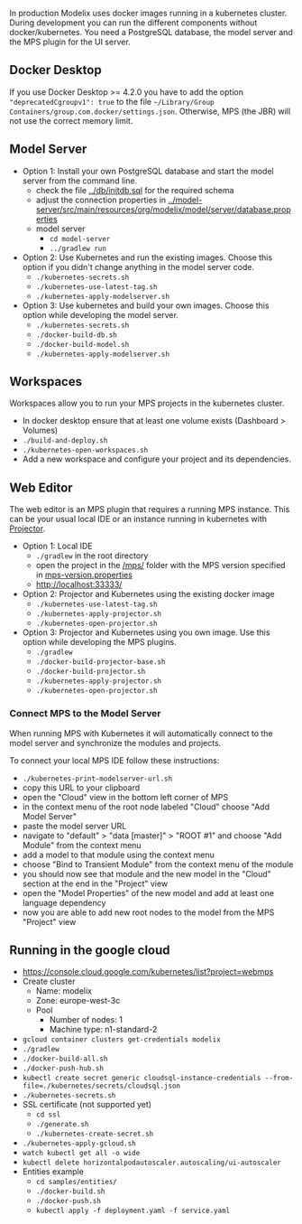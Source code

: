 In production Modelix uses docker images running in a kubernetes cluster.
During development you can run the different components without docker/kubernetes.
You need a PostgreSQL database, the model server and the MPS plugin for the UI server.

## Docker Desktop
If you use Docker Desktop >= 4.2.0 you have to add the option `"deprecatedCgroupv1": true`
to the file `~/Library/Group Containers/group.com.docker/settings.json`.
Otherwise, MPS (the JBR) will not use the correct memory limit.

## Model Server

- Option 1: Install your own PostgreSQL database and start the model server from the command line.
  - check the file [../db/initdb.sql](../db/initdb.sql) for the required schema
  - adjust the connection properties in [../model-server/src/main/resources/org/modelix/model/server/database.properties](../model-server/src/main/resources/org/modelix/model/server/database.properties)
  - model server
    - `cd model-server`
    - `../gradlew run`
- Option 2: Use Kubernetes and run the existing images.
  Choose this option if you didn't change anything in the model server code.
  - `./kubernetes-secrets.sh`
  - `./kubernetes-use-latest-tag.sh`
  - `./kubernetes-apply-modelserver.sh`
- Option 3: Use kubernetes and build your own images. Choose this option while developing the model server.
  - `./kubernetes-secrets.sh`
  - `./docker-build-db.sh`
  - `./docker-build-model.sh`
  - `./kubernetes-apply-modelserver.sh`

## Workspaces

Workspaces allow you to run your MPS projects in the kubernetes cluster.

- In docker desktop ensure that at least one volume exists (Dashboard > Volumes)
- `./build-and-deploy.sh`
- `./kubernetes-open-workspaces.sh`
- Add a new workspace and configure your project and its dependencies.

## Web Editor

The web editor is an MPS plugin that requires a running MPS instance.
This can be your usual local IDE or an instance running in kubernetes with [Projector](https://lp.jetbrains.com/projector/).

- Option 1: Local IDE
  - `./gradlew` in the root directory
  - open the project in the [/mps/](../mps/) folder with the MPS version specified in [mps-version.properties](../mps-version.properties)
  - <http://localhost:33333/>
- Option 2: Projector and Kubernetes using the existing docker image
  - `./kubernetes-use-latest-tag.sh`
  - `./kubernetes-apply-projector.sh`
  - `./kubernetes-open-projector.sh`
- Option 3: Projector and Kubernetes using you own image. Use this option while developing the MPS plugins.
  - `./gradlew`
  - `./docker-build-projector-base.sh`
  - `./docker-build-projector.sh`
  - `./kubernetes-apply-projector.sh`
  - `./kubernetes-open-projector.sh`

### Connect MPS to the Model Server

When running MPS with Kubernetes it will automatically connect to the model server and synchronize the modules and projects.

To connect your local MPS IDE follow these instructions:
- `./kubernetes-print-modelserver-url.sh`
- copy this URL to your clipboard
- open the "Cloud" view in the bottom left corner of MPS
- in the context menu of the root node labeled "Cloud" choose "Add Model Server"
- paste the model server URL
- navigate to "default" > "data [master]" > "ROOT #1" and choose "Add Module" from the context menu
- add a model to that module using the context menu
- choose "Bind to Transient Module" from the context menu of the module
- you should now see that module and the new model in the "Cloud" section at the end in the "Project" view
- open the "Model Properties" of the new model and add at least one language dependency
- now you are able to add new root nodes to the model from the MPS "Project" view

## Running in the google cloud

- https://console.cloud.google.com/kubernetes/list?project=webmps
- Create cluster
    - Name: modelix
    - Zone: europe-west-3c
    - Pool
        - Number of nodes: 1
        - Machine type: n1-standard-2
- `gcloud container clusters get-credentials modelix`
- `./gradlew`
- `./docker-build-all.sh`
- `./docker-push-hub.sh`
- `kubectl create secret generic cloudsql-instance-credentials --from-file=./kubernetes/secrets/cloudsql.json`
- `./kubernetes-secrets.sh`
- SSL certificate (not supported yet)
    - `cd ssl`
    - `./generate.sh`
    - `./kubernetes-create-secret.sh`
- `./kubernetes-apply-gcloud.sh`
- `watch kubectl get all -o wide`
- `kubectl delete horizontalpodautoscaler.autoscaling/ui-autoscaler`
- Entities example
    - `cd samples/entities/`
    - `./docker-build.sh`
    - `./docker-push.sh`
    - `kubectl apply -f deployment.yaml -f service.yaml`
